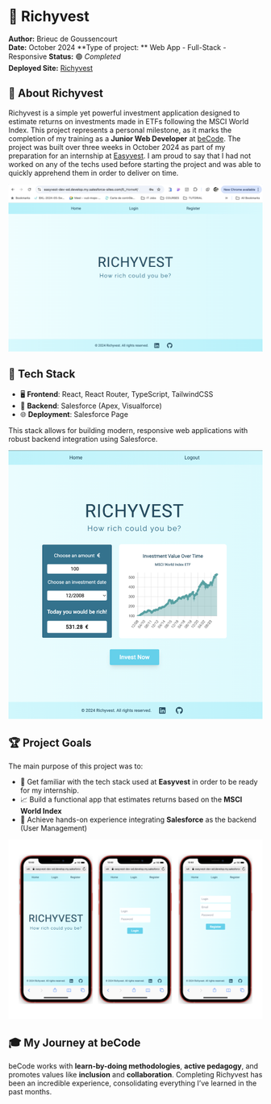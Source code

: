 # 🌟 Richyvest

**Author:** Brieuc de Goussencourt  
**Date:** October 2024
**Type of project:
** Web App - Full-Stack - Responsive
**Status:** 🟢 _Completed_  
**Deployed Site:** [Richyvest](https://easyvest-dev-ed.develop.my.salesforce-sites.com/B_Home)

## 📖 About Richyvest

Richyvest is a simple yet powerful investment application designed to estimate returns on investments made in ETFs following the MSCI World Index. This project represents a personal milestone, as it marks the completion of my training as a **Junior Web Developer** at [beCode](https://becode.org). The project was built over three weeks in October 2024 as part of my preparation for an internship at [Easyvest](https://easyvest.be). I am proud to say that I had not worked on any of the techs used before starting the project and was able to quickly apprehend them in order to deliver on time.

![Screenshot 2](/screenshots/screenshot2.png)

## 🚀 Tech Stack

- 🖥️ **Frontend**: React, React Router, TypeScript, TailwindCSS  
- 🔗 **Backend**: Salesforce (Apex, Visualforce)  
- 🌐 **Deployment**: Salesforce Page

This stack allows for building modern, responsive web applications with robust backend integration using Salesforce.

![Screenshot 1](/screenshots/screenshot1.png)

## 🏆 Project Goals

The main purpose of this project was to:

- 🧠 Get familiar with the tech stack used at **Easyvest** in order to be ready for my internship.
- 📈 Build a functional app that estimates returns based on the **MSCI World Index**
- 🏅 Achieve hands-on experience integrating **Salesforce** as the backend (User Management)

![Screenshot 3](/screenshots/screenshot_mobile.png)

## 🎓 My Journey at beCode

beCode works with **learn-by-doing methodologies**, **active pedagogy**, and promotes values like **inclusion** and **collaboration**. Completing Richyvest has been an incredible experience, consolidating everything I’ve learned in the past months.
